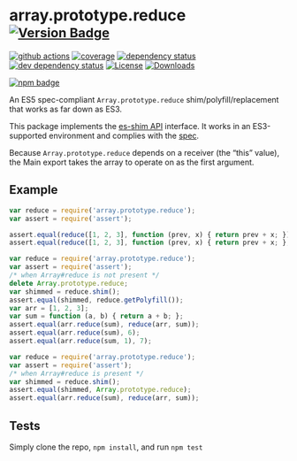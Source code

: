 # array.prototype.reduce <sup>[![Version Badge][npm-version-svg]][package-url]</sup>

[![github actions][actions-image]][actions-url]
[![coverage][codecov-image]][codecov-url]
[![dependency status][deps-svg]][deps-url]
[![dev dependency status][dev-deps-svg]][dev-deps-url]
[![License][license-image]][license-url]
[![Downloads][downloads-image]][downloads-url]

[![npm badge][npm-badge-png]][package-url]

An ES5 spec-compliant `Array.prototype.reduce` shim/polyfill/replacement that works as far down as ES3.

This package implements the [es-shim API](https://github.com/es-shims/api) interface. It works in an ES3-supported environment and complies with the [spec](https://www.ecma-international.org/ecma-262/5.1/).

Because `Array.prototype.reduce` depends on a receiver (the “this” value), the Main export takes the array to operate on as the first argument.

## Example

```js
var reduce = require('array.prototype.reduce');
var assert = require('assert');

assert.equal(reduce([1, 2, 3], function (prev, x) { return prev + x; }), 6);
assert.equal(reduce([1, 2, 3], function (prev, x) { return prev + x; }, 1), 7);
```

```js
var reduce = require('array.prototype.reduce');
var assert = require('assert');
/* when Array#reduce is not present */
delete Array.prototype.reduce;
var shimmed = reduce.shim();
assert.equal(shimmed, reduce.getPolyfill());
var arr = [1, 2, 3];
var sum = function (a, b) { return a + b; };
assert.equal(arr.reduce(sum), reduce(arr, sum));
assert.equal(arr.reduce(sum), 6);
assert.equal(arr.reduce(sum, 1), 7);
```

```js
var reduce = require('array.prototype.reduce');
var assert = require('assert');
/* when Array#reduce is present */
var shimmed = reduce.shim();
assert.equal(shimmed, Array.prototype.reduce);
assert.equal(arr.reduce(sum), reduce(arr, sum));
```

## Tests
Simply clone the repo, `npm install`, and run `npm test`

[package-url]: https://npmjs.org/package/array.prototype.reduce
[npm-version-svg]: https://versionbadg.es/es-shims/Array.prototype.reduce.svg
[deps-svg]: https://david-dm.org/es-shims/Array.prototype.reduce.svg
[deps-url]: https://david-dm.org/es-shims/Array.prototype.reduce
[dev-deps-svg]: https://david-dm.org/es-shims/Array.prototype.reduce/dev-status.svg
[dev-deps-url]: https://david-dm.org/es-shims/Array.prototype.reduce#info=devDependencies
[npm-badge-png]: https://nodei.co/npm/array.prototype.reduce.png?downloads=true&stars=true
[license-image]: https://img.shields.io/npm/l/array.prototype.reduce.svg
[license-url]: LICENSE
[downloads-image]: https://img.shields.io/npm/dm/array.prototype.reduce.svg
[downloads-url]: https://npm-stat.com/charts.html?package=array.prototype.reduce
[codecov-image]: https://codecov.io/gh/es-shims/Array.prototype.reduce/branch/main/graphs/badge.svg
[codecov-url]: https://app.codecov.io/gh/es-shims/Array.prototype.reduce/
[actions-image]: https://img.shields.io/endpoint?url=https://github-actions-badge-u3jn4tfpocch.runkit.sh/es-shims/Array.prototype.reduce
[actions-url]: https://github.com/es-shims/Array.prototype.reduce/actions
